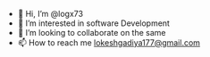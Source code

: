 - 👋 Hi, I’m @logx73
- 👀 I’m interested in software Development
- 💞️ I’m looking to collaborate on the same
- 📫 How to reach me lokeshgadiya177@gmail.com
